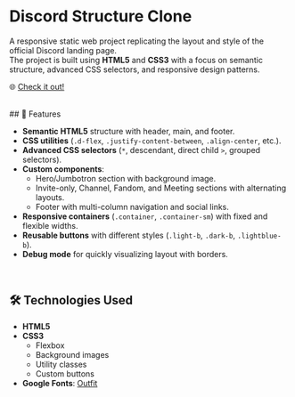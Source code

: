 # Discord Structure Clone

A responsive static web project replicating the layout and style of the official Discord landing page.  
The project is built using **HTML5** and **CSS3** with a focus on semantic structure, advanced CSS selectors, and responsive design patterns.


🌐 [Check it out!](https://michecosa.github.io/htmlcss-discord/)

<br>
## 🚀 Features

- **Semantic HTML5** structure with header, main, and footer.
- **CSS utilities** (`.d-flex`, `.justify-content-between`, `.align-center`, etc.).
- **Advanced CSS selectors** (`*`, descendant, direct child `>`, grouped selectors).
- **Custom components**:
  - Hero/Jumbotron section with background image.
  - Invite-only, Channel, Fandom, and Meeting sections with alternating layouts.
  - Footer with multi-column navigation and social links.
- **Responsive containers** (`.container`, `.container-sm`) with fixed and flexible widths.
- **Reusable buttons** with different styles (`.light-b`, `.dark-b`, `.lightblue-b`).
- **Debug mode** for quickly visualizing layout with borders.

<br>

## 🛠️ Technologies Used

- **HTML5**
- **CSS3**
  - Flexbox
  - Background images
  - Utility classes
  - Custom buttons
- **Google Fonts**: [Outfit](https://fonts.google.com/specimen/Outfit)
